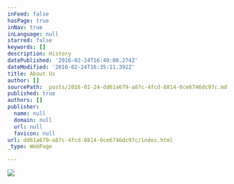 ```yaml
---
inFeed: false
hasPage: true
inNav: true
inLanguage: null
starred: false
keywords: []
description: History
datePublished: '2016-02-24T16:40:08.274Z'
dateModified: '2016-02-24T16:35:11.392Z'
title: About Us
author: []
sourcePath: _posts/2016-02-24-dd61a679-a87c-4fcd-8814-0ce6746dc97c.md
published: true
authors: []
publisher:
  name: null
  domain: null
  url: null
  favicon: null
url: dd61a679-a87c-4fcd-8814-0ce6746dc97c/index.html
_type: WebPage

---
```

![](https://the-grid-user-content.s3-us-west-2.amazonaws.com/3cfed2a2-c480-4c23-9cfc-0eac78dd17b7.gif)